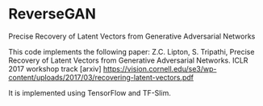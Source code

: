 # ReverseGAN
Precise Recovery of Latent Vectors from Generative Adversarial Networks

This code implements the following paper: 
Z.C. Lipton, S. Tripathi, Precise Recovery of Latent Vectors from Generative Adversarial Networks. ICLR 2017 workshop track [arxiv] 
https://vision.cornell.edu/se3/wp-content/uploads/2017/03/recovering-latent-vectors.pdf

It is implemented using TensorFlow and TF-Slim.
